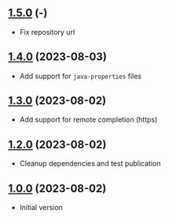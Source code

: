 ## [1.5.0](https://github.com/rmannibucau/vscode-properties-custom-completion/compare/1.4.0...1.5.0) (-)

* Fix repository url

## [1.4.0](https://github.com/rmannibucau/vscode-properties-custom-completion/compare/1.3.0...1.4.0) (2023-08-03)

* Add support for `java-properties` files

## [1.3.0](https://github.com/rmannibucau/vscode-properties-custom-completion/compare/1.2.0...1.3.0) (2023-08-02)

* Add support for remote completion (https)

## [1.2.0](https://github.com/rmannibucau/vscode-properties-custom-completion/compare/1.0.0...1.2.0) (2023-08-02)

* Cleanup dependencies and test publication

## [1.0.0](https://github.com/rmannibucau/vscode-properties-custom-completion/compare/0.0.0...1.0.0) (2023-08-02)

* Initial version
